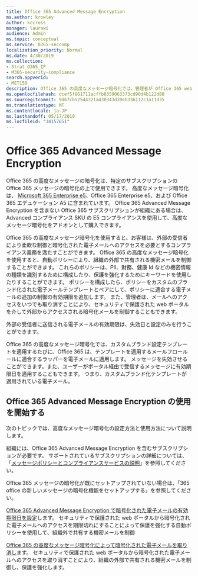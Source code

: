 ```yaml
---
title: Office 365 Advanced Message Encryption
ms.author: krowley
author: kccross
manager: laurawi
audience: Admin
ms.topic: conceptual
ms.service: O365-seccomp
localization_priority: Normal
ms.date: 4/30/2019
ms.collection:
- Strat_O365_IP
- M365-security-compliance
search.appverid:
- MET150
description: Office 365 の高度なメッセージ暗号化では、管理者が Office 365 web ポータルを使用して暗号化された電子メールにアクセスを期限切れにし、取り消すことができるようになります。
ms.openlocfilehash: dcef5f861711acffb8359063373cd90d4b122d88
ms.sourcegitcommit: 9d67cb52544321a430343d39eb336112c1a11d35
ms.translationtype: MT
ms.contentlocale: ja-JP
ms.lasthandoff: 05/17/2019
ms.locfileid: "34157651"
---
```

# <a name="office-365-advanced-message-encryption"></a>Office 365 Advanced Message Encryption

Office 365 の高度なメッセージの暗号化は、特定のサブスクリプションの Office 365 メッセージの暗号化の上で使用できます。 高度なメッセージ暗号化は、 [Microsoft 365 Enterprise e5](https://www.microsoft.com/microsoft-365/enterprise/home)、Office 365 Enterprise e5、および Office 365 エデュケーション A5 に含まれています。 Office 365 Advanced Message Encryption を含まない Office 365 サブスクリプションが組織にある場合は、Advanced コンプライアンス SKU の E5 コンプライアンスを使用して、高度なメッセージ暗号化をアドオンとして購入できます。

Office 365 の高度なメッセージ暗号化を使用すると、お客様は、外部の受信者により柔軟な制御と暗号化された電子メールへのアクセスを必要とするコンプライアンス義務を満たすことができます。 Office 365 の高度なメッセージ暗号化を使用すると、自動ポリシーにより、組織の外部で共有される機密メールを制御することができます。 これらのポリシーは、PII、財務、健康 Id などの機密情報の種類を識別するために構成したり、保護を強化するためにキーワードを使用したりすることができます。 ポリシーを構成したら、ポリシーをカスタムのブランド化された電子メールテンプレートとペアにして、ポリシーに適合する電子メールの追加の制御の有効期限を追加します。 また、管理者は、メールへのアクセスをいつでも取り消すことにより、セキュリティで保護された web ポータルを介して外部からアクセスされる暗号化メールを制御することもできます。

外部の受信者に送信される電子メールの有効期限は、失効日と設定のみを行うことができます。

Office 365 の高度なメッセージ暗号化では、カスタムブランド設定テンプレートを適用するたびに、Office 365 は、テンプレートを適用するメールフロールールに適合するラッパーを電子メールに適用します。 メッセージを失効させることができます。また、ユーザーがポータル経由で受信するメッセージに有効期限日を適用することもできます。 つまり、カスタムブランド化テンプレートが適用されている電子メール。

## <a name="get-started-with-office-365-advanced-message-encryption"></a>Office 365 Advanced Message Encryption の使用を開始する

次のトピックでは、高度なメッセージ暗号化の設定方法と使用方法について説明します。

組織には、Office 365 Advanced Message Encryption を含むサブスクリプションが必要です。 サポートされているサブスクリプションの詳細については、「[メッセージポリシーとコンプライアンスサービスの説明](https://docs.microsoft.com/en-us/office365/servicedescriptions/exchange-online-service-description/message-policy-and-compliance)」を参照してください。

Office 365 メッセージの暗号化が既にセットアップされていない場合は、「365 office の新しいメッセージの暗号化機能をセットアップする」を参照してください。

[Office 365 Advanced Message Encryption で暗号化された電子メールの有効期限日を設定](ome-advanced-expiration.md)します。 セキュリティで保護された web ポータルから暗号化された電子メールへのアクセスを期限切れにすることによって保護を強化する自動ポリシーを使用して、組織外で共有する機密メールを制御

[Office 365 の高度なメッセージ暗号化によって暗号化された電子メールを取り消し](revoke-ome-encrypted-mail.md)ます。 セキュリティで保護された web ポータルから暗号化された電子メールへのアクセスを取り消すことにより、組織の外部で共有される機密メールを制御し、保護を強化します。  